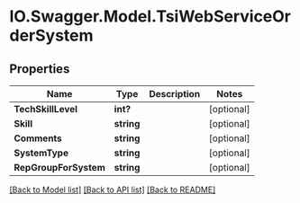 # IO.Swagger.Model.TsiWebServiceOrderSystem
## Properties

Name | Type | Description | Notes
------------ | ------------- | ------------- | -------------
**TechSkillLevel** | **int?** |  | [optional] 
**Skill** | **string** |  | [optional] 
**Comments** | **string** |  | [optional] 
**SystemType** | **string** |  | [optional] 
**RepGroupForSystem** | **string** |  | [optional] 

[[Back to Model list]](../README.md#documentation-for-models) [[Back to API list]](../README.md#documentation-for-api-endpoints) [[Back to README]](../README.md)

